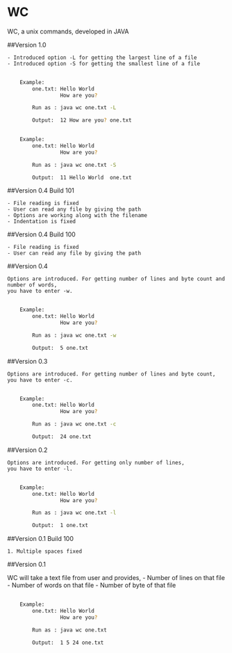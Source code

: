 # WC
WC, a unix commands, developed in JAVA

##Version 1.0
	
	- Introduced option -L for getting the largest line of a file
	- Introduced option -S for getting the smallest line of a file


```sh
	
	Example:
		one.txt: Hello World
				 How are you?

		Run as : java wc one.txt -L

		Output:	 12 How are you? one.txt

```

```sh
	
	Example:
		one.txt: Hello World
				 How are you?

		Run as : java wc one.txt -S

		Output:	 11 Hello World  one.txt

```

##Version 0.4 Build 101

	- File reading is fixed
	- User can read any file by giving the path
	- Options are working along with the filename
	- Indentation is fixed

##Version 0.4 Build 100

	- File reading is fixed
	- User can read any file by giving the path

##Version 0.4
	
	Options are introduced. For getting number of lines and byte count and number of words,
	you have to enter -w.

```sh
	
	Example:
		one.txt: Hello World
				 How are you?

		Run as : java wc one.txt -w

		Output:	 5 one.txt

```

##Version 0.3
	
	Options are introduced. For getting number of lines and byte count,
	you have to enter -c.

```sh
	
	Example:
		one.txt: Hello World
				 How are you?

		Run as : java wc one.txt -c

		Output:	 24 one.txt

```

##Version 0.2
	
	Options are introduced. For getting only number of lines,
	you have to enter -l.

```sh
	
	Example:
		one.txt: Hello World
				 How are you?

		Run as : java wc one.txt -l

		Output:	 1 one.txt

```

##Version 0.1 Build 100

	1. Multiple spaces fixed

##Version 0.1

WC will take a text file from user and provides,
		- Number of lines on that file
		- Number of words on that file
		- Number of byte of that file

```sh
	
	Example:
		one.txt: Hello World
				 How are you?

		Run as : java wc one.txt

		Output:	 1 5 24 one.txt

```


